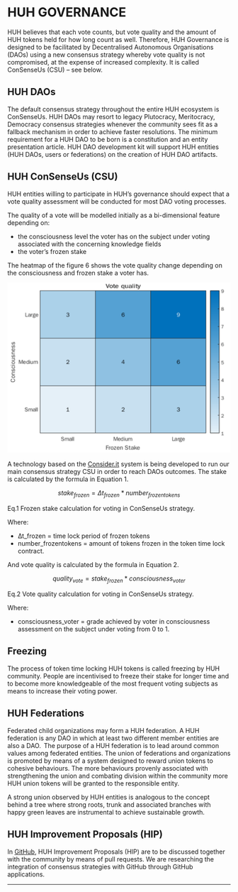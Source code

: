 # HUH GOVERNANCE

HUH believes that each vote counts, but vote quality and the amount of HUH tokens held for how long count as well. Therefore, HUH Governance is designed to be facilitated by Decentralised Autonomous Organisations (DAOs) using a new consensus strategy whereby vote quality is not compromised, at the expense of increased complexity. It is called ConSenseUs (CSU) – see below.

## HUH DAOs

The default consensus strategy throughout the entire HUH ecosystem is ConSenseUs. HUH DAOs may resort to legacy Plutocracy, Meritocracy, Democracy consensus strategies whenever the community sees fit as a fallback mechanism in order to achieve faster resolutions. The minimum requirement for a HUH DAO to be born is a constitution and an entity presentation article. HUH DAO development kit will support HUH entities (HUH DAOs, users or federations) on the creation of HUH DAO artifacts.

## HUH ConSenseUs (CSU)

HUH entities willing to participate in HUH’s governance should expect that a vote quality assessment will be conducted for most DAO voting processes. &#x20;

The quality of a vote will be modelled initially as a bi-dimensional feature depending on:&#x20;

* the consciousness level the voter has on the subject under voting associated with the concerning knowledge fields&#x20;
* the voter’s frozen stake&#x20;

The heatmap of the figure 6 shows the vote quality change depending on the consciousness and frozen stake a voter has.

![Fig. 6. Vote quality heatmap](<../.gitbook/assets/image (1).png>)



A technology based on the [Consider.it](https://consider.it) system is being developed to run our main consensus strategy CSU in order to reach DAOs outcomes. The stake is calculated by the formula in Equation 1.

$$
{ stake_{frozen} = \Delta t_{frozen} * number_{frozentokens} }
$$

​Eq.1 Frozen stake calculation for voting in ConSenseUs strategy.

Where:

* ∆t\_frozen = time lock period of frozen tokens
* number\_frozentokens = amount of tokens frozen in the token time lock contract.

And vote quality is calculated by the formula in Equation 2.

$$
{ quality_{vote} = stake_{frozen} * consciousness_{voter} }
$$

​Eq.2 Vote quality calculation for voting in ConSenseUs strategy.

Where:

* consciousness\_voter = grade achieved by voter in consciousness assessment on the subject under voting from 0 to 1.

## Freezing

The process of token time locking HUH tokens is called freezing by HUH community. People are incentivised to freeze their stake for longer time and to become more knowledgeable of the most frequent voting subjects as means to increase their voting power.

## HUH Federations

Federated child organizations may form a HUH federation. A HUH federation is any DAO in which at least two different member entities are also a DAO.  The purpose of a HUH federation is to lead around common values among federated entities. The union of federations and organizations is promoted by means of a system designed to reward union tokens to cohesive behaviours. The more behaviours provenly associated with strengthening the union and combating division within the community more HUH union tokens will be granted to the responsible entity.&#x20;

A strong union observed by HUH entities is analogous to the concept behind a tree where strong roots, trunk and associated branches with happy green leaves are instrumental to achieve sustainable growth.

## HUH Improvement Proposals (HIP)

In [GitHub](https://github.com/HUH-Token), HUH Improvement Proposals (HIP) are to be discussed together with the community by means of pull requests. We are researching the integration of consensus strategies with GitHub through GitHub applications.

***
